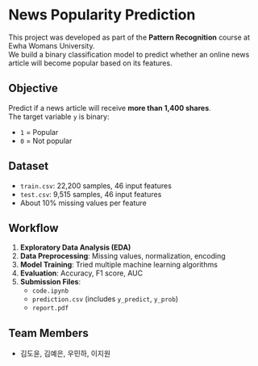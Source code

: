 
# News Popularity Prediction

This project was developed as part of the **Pattern Recognition** course at Ewha Womans University.  
We build a binary classification model to predict whether an online news article will become popular based on its features.

##  Objective
Predict if a news article will receive **more than 1,400 shares**.  
The target variable `y` is binary:
- `1` = Popular  
- `0` = Not popular

##  Dataset
- `train.csv`: 22,200 samples, 46 input features  
- `test.csv`: 9,515 samples, 46 input features  
- About 10% missing values per feature

##  Workflow
1. **Exploratory Data Analysis (EDA)**  
2. **Data Preprocessing**: Missing values, normalization, encoding  
3. **Model Training**: Tried multiple machine learning algorithms  
4. **Evaluation**: Accuracy, F1 score, AUC  
5. **Submission Files**:  
   - `code.ipynb`  
   - `prediction.csv` (includes `y_predict`, `y_prob`)  
   - `report.pdf`


##  Team Members
- 김도윤, 김예은, 우민하, 이지원
